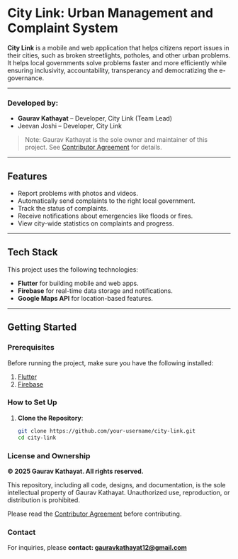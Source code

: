 # City Link: Urban Management and Complaint System

**City Link** is a mobile and web application that helps citizens report issues in their cities, such as broken streetlights, potholes, and other urban problems. It helps local governments solve problems faster and more efficiently while ensuring inclusivity, accountability, transperancy and democratizing the e-governance.

---

### Developed by:

- **Gaurav Kathayat** – Developer, City Link (Team Lead)  
- Jeevan Joshi – Developer, City Link  

> Note: Gaurav Kathayat is the sole owner and maintainer of this project. See [Contributor Agreement](CONTRIBUTOR_AGREEMENT.md) for details.

---

## Features

- Report problems with photos and videos.
- Automatically send complaints to the right local government.
- Track the status of complaints.
- Receive notifications about emergencies like floods or fires.
- View city-wide statistics on complaints and progress.

---

## Tech Stack

This project uses the following technologies:

- **Flutter** for building mobile and web apps.
- **Firebase** for real-time data storage and notifications.
- **Google Maps API** for location-based features.

---

## Getting Started

### Prerequisites

Before running the project, make sure you have the following installed:

1. [Flutter](https://flutter.dev/docs/get-started/install)  
2. [Firebase](https://firebase.flutter.dev/docs/overview)

### How to Set Up

1. **Clone the Repository**:  
   ```bash
   git clone https://github.com/your-username/city-link.git
   cd city-link

### License and Ownership

**© 2025 Gaurav Kathayat. All rights reserved.**

This repository, including all code, designs, and documentation, is the sole intellectual property of Gaurav Kathayat. Unauthorized use, reproduction, or distribution is prohibited.

Please read the [Contributor Agreement](CONTRIBUTOR_AGREEMENT.md) before contributing.


### Contact
For inquiries, please **contact: gauravkathayat12@gmail.com**

